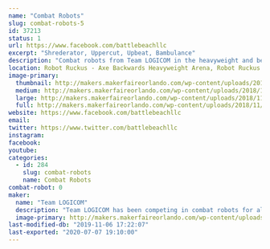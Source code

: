 ```yaml
---
name: "Combat Robots"
slug: combat-robots-5
id: 37213
status: 1
url: https://www.facebook.com/battlebeachllc
excerpt: "Shrederator, Uppercut, Upbeat, Bambulance"
description: "Combat robots from Team LOGICOM in the heavyweight and beetleweight weight classes."
location: Robot Ruckus - Axe Backwards Heavyweight Arena, Robot Ruckus - Small Arena
image-primary:
  thumbnail: http://makers.makerfaireorlando.com/wp-content/uploads/2018/11/Shred-150x150.jpg
  medium: http://makers.makerfaireorlando.com/wp-content/uploads/2018/11/Shred-300x216.jpg
  large: http://makers.makerfaireorlando.com/wp-content/uploads/2018/11/Shred.jpg
  full: http://makers.makerfaireorlando.com/wp-content/uploads/2018/11/Shred.jpg
website: https://www.facebook.com/battlebeachllc
email: 
twitter: https://www.twitter.com/battlebeachllc
instagram: 
facebook: 
youtube: 
categories:
  - id: 284
    slug: combat-robots
    name: Combat Robots
combat-robot: 0
maker:
  name: "Team LOGICOM"
  description: "Team LOGICOM has been competing in combat robots for almost 20 years. You may have seen our robot, Captain Shrederator, on Discovery Channel's \"Battlebots.\" You may have seen our other robot, Shrederator Tiger Claw, on Youku's \"This is Fighting Robots!\""
  image-primary: http://makers.makerfaireorlando.com/wp-content/uploads/2018/10/makers-faire-orlando-2018-1024x424.jpg
last-modified-db: "2019-11-06 17:22:07"
last-exported: "2020-07-07 19:10:00"
---
```

